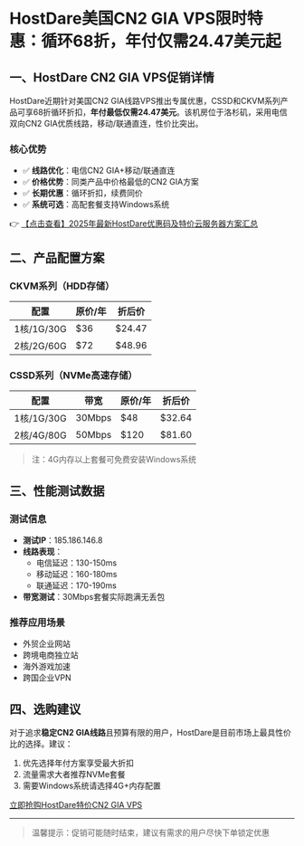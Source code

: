 # HostDare美国CN2 GIA VPS限时特惠：循环68折，年付仅需24.47美元起

## 一、HostDare CN2 GIA VPS促销详情

HostDare近期针对美国CN2 GIA线路VPS推出专属优惠，CSSD和CKVM系列产品可享68折循环折扣，**年付最低仅需24.47美元**。该机房位于洛杉矶，采用电信双向CN2 GIA优质线路，移动/联通直连，性价比突出。

### 核心优势
- ✅ **线路优化**：电信CN2 GIA+移动/联通直连
- ✅ **价格优势**：同类产品中价格最低的CN2 GIA方案
- ✅ **长期优惠**：循环折扣，续费同价
- ✅ **系统可选**：高配套餐支持Windows系统

👉 [【点击查看】2025年最新HostDare优惠码及特价云服务器方案汇总](https://bit.ly/hostdare)

## 二、产品配置方案

### CKVM系列（HDD存储）
| 配置        | 原价/年 | 折后价 |
|------------|--------|--------|
| 1核/1G/30G | $36    | $24.47 |
| 2核/2G/60G | $72    | $48.96 |

### CSSD系列（NVMe高速存储）
| 配置        | 带宽   | 原价/年 | 折后价 |
|------------|--------|--------|--------|
| 1核/1G/30G | 30Mbps | $48    | $32.64 |
| 2核/4G/80G | 50Mbps | $120   | $81.60 |

> 注：4G内存以上套餐可免费安装Windows系统

## 三、性能测试数据

### 测试信息
- **测试IP**：185.186.146.8
- **线路表现**：
  - 电信延迟：130-150ms
  - 移动延迟：160-180ms
  - 联通延迟：170-190ms
- **带宽测试**：30Mbps套餐实际跑满无丢包

### 推荐应用场景
- 外贸企业网站
- 跨境电商独立站
- 海外游戏加速
- 跨国企业VPN

## 四、选购建议

对于追求**稳定CN2 GIA线路**且预算有限的用户，HostDare是目前市场上最具性价比的选择。建议：
1. 优先选择年付方案享受最大折扣
2. 流量需求大者推荐NVMe套餐
3. 需要Windows系统请选择4G+内存配置

[立即抢购HostDare特价CN2 GIA VPS](https://bit.ly/hostdare)

---

> 温馨提示：促销可能随时结束，建议有需求的用户尽快下单锁定优惠